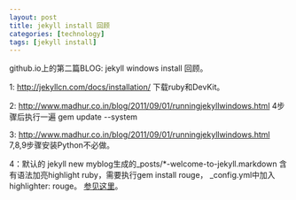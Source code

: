 ```yaml
---
layout: post
title: jekyll install 回顾
categories: [technology]
tags: [jekyll install]
---
```


github.io上的第二篇BLOG: jekyll windows install 回顾。

1: http://jekyllcn.com/docs/installation/ 下载ruby和DevKit。

2: http://www.madhur.co.in/blog/2011/09/01/runningjekyllwindows.html 4步骤后执行一遍 gem update --system

3: http://www.madhur.co.in/blog/2011/09/01/runningjekyllwindows.html 7,8,9步骤安装Python不必做。

4：默认的 jekyll new myblog生成的_posts/*-welcome-to-jekyll.markdown 含有语法加亮highlight ruby，需要执行gem install rouge， _config.yml中加入highlighter: rouge。
   [参见这里](http://stackoverflow.com/questions/16498287/jekyll-liquid-exception-cannot-load-such-file-yajl-2-0-yajl)。

